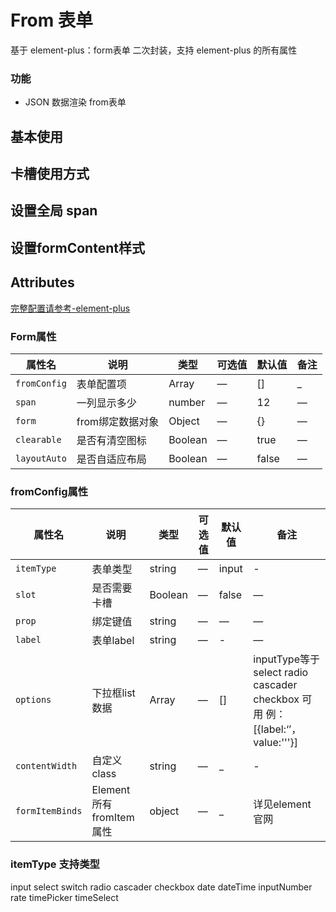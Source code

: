 # From 表单

基于 element-plus：form表单 二次封装，支持 element-plus 的所有属性

### 功能

- JSON 数据渲染 from表单

## 基本使用

<demo src="./index.vue"></demo>

## 卡槽使用方式

<demo src="./slot.vue"></demo>

## 设置全局 span

<demo src="./slot.vue"></demo>

## 设置formContent样式

<demo src="./otherStyle.vue"></demo>

## Attributes

[完整配置请参考-element-plus](https://element-plus.org/zh-CN/component/form.html)

### Form属性

| 属性名          | 说明         | 类型      | 可选值     | 默认值   | 备注  |
|--------------|------------|---------| ---------- |-------|-----|
| `fromConfig` | 表单配置项      | Array   | —          | []    | _   |
| `span`       | 一列显示多少     | number  | —          | 12    | —   |
| `form`       | from绑定数据对象 | Object  | —          | {}    | —   |
| `clearable`  | 是否有清空图标    | Boolean   | —          | true  | —   |
| `layoutAuto`     | 是否自适应布局    | Boolean   | —          | false | —   |

### fromConfig属性

| 属性名                | 说明        | 类型      | 可选值     | 默认值   | 备注 |
|--------------------|-----------|---------| -------- |-------|--|
| `itemType`       | 表单类型      | string  | —        | input | - |
| `slot`             | 是否需要卡槽    | Boolean | —        | false | — |
| `prop`             | 绑定键值      | string  | —        | —     | — |
| `label`        | 表单label   | string  | —        | -     | — |
| `options`        | 下拉框list数据 | Array   | —        | []    | inputType等于 select radio  cascader checkbox 可用 例：[{label:‘’，value:'''}] |
| `contentWidth`        | 自定义class | string   | —        | _    | -|
| `formItemBinds`        | Element所有fromItem属性 | object   | —        | _    | 详见element官网|

### itemType 支持类型

input  select  switch  radio  cascader checkbox
date   dateTime  inputNumber  rate  timePicker  timeSelect
